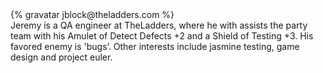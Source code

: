 <div class="profile-container">                                                                                                                                                                                                         
  <div class="profile-thumb">
  {% gravatar jblock@theladders.com %}
  </div>
  <div class="profile-content">
    Jeremy is a QA engineer at TheLadders, where he with assists the party team with his Amulet of Detect Defects +2 and a Shield of Testing +3.  His favored enemy is 'bugs’. Other interests include jasmine testing, game design and project euler.  
  </div>
</div>

